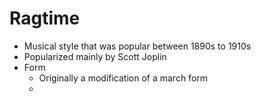 # Ragtime

- Musical style that was popular between 1890s to 1910s
- Popularized mainly by Scott Joplin
- Form
	- Originally a modification of a march form
	- 